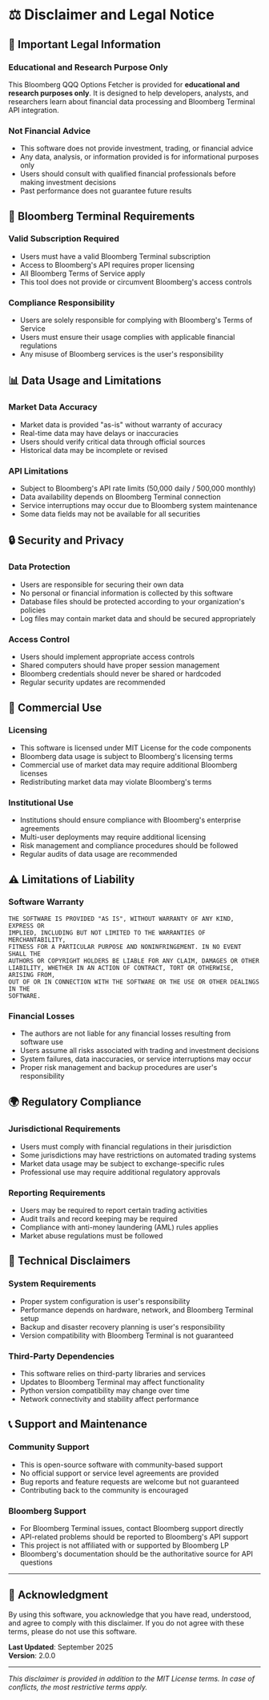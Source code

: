# ⚖️ Disclaimer and Legal Notice

## 🚨 Important Legal Information

### **Educational and Research Purpose Only**
This Bloomberg QQQ Options Fetcher is provided for **educational and research purposes only**. It is designed to help developers, analysts, and researchers learn about financial data processing and Bloomberg Terminal API integration.

### **Not Financial Advice**
- This software does not provide investment, trading, or financial advice
- Any data, analysis, or information provided is for informational purposes only
- Users should consult with qualified financial professionals before making investment decisions
- Past performance does not guarantee future results

## 🏦 Bloomberg Terminal Requirements

### **Valid Subscription Required**
- Users must have a valid Bloomberg Terminal subscription
- Access to Bloomberg's API requires proper licensing
- All Bloomberg Terms of Service apply
- This tool does not provide or circumvent Bloomberg's access controls

### **Compliance Responsibility**
- Users are solely responsible for complying with Bloomberg's Terms of Service
- Users must ensure their usage complies with applicable financial regulations
- Any misuse of Bloomberg services is the user's responsibility

## 📊 Data Usage and Limitations

### **Market Data Accuracy**
- Market data is provided "as-is" without warranty of accuracy
- Real-time data may have delays or inaccuracies
- Users should verify critical data through official sources
- Historical data may be incomplete or revised

### **API Limitations**
- Subject to Bloomberg's API rate limits (50,000 daily / 500,000 monthly)
- Data availability depends on Bloomberg Terminal connection
- Service interruptions may occur due to Bloomberg system maintenance
- Some data fields may not be available for all securities

## 🔒 Security and Privacy

### **Data Protection**
- Users are responsible for securing their own data
- No personal or financial information is collected by this software
- Database files should be protected according to your organization's policies
- Log files may contain market data and should be secured appropriately

### **Access Control**
- Users should implement appropriate access controls
- Shared computers should have proper session management
- Bloomberg credentials should never be shared or hardcoded
- Regular security updates are recommended

## 💼 Commercial Use

### **Licensing**
- This software is licensed under MIT License for the code components
- Bloomberg data usage is subject to Bloomberg's licensing terms
- Commercial use of market data may require additional Bloomberg licenses
- Redistributing market data may violate Bloomberg's terms

### **Institutional Use**
- Institutions should ensure compliance with Bloomberg's enterprise agreements
- Multi-user deployments may require additional licensing
- Risk management and compliance procedures should be followed
- Regular audits of data usage are recommended

## ⚠️ Limitations of Liability

### **Software Warranty**
```
THE SOFTWARE IS PROVIDED "AS IS", WITHOUT WARRANTY OF ANY KIND, EXPRESS OR
IMPLIED, INCLUDING BUT NOT LIMITED TO THE WARRANTIES OF MERCHANTABILITY,
FITNESS FOR A PARTICULAR PURPOSE AND NONINFRINGEMENT. IN NO EVENT SHALL THE
AUTHORS OR COPYRIGHT HOLDERS BE LIABLE FOR ANY CLAIM, DAMAGES OR OTHER
LIABILITY, WHETHER IN AN ACTION OF CONTRACT, TORT OR OTHERWISE, ARISING FROM,
OUT OF OR IN CONNECTION WITH THE SOFTWARE OR THE USE OR OTHER DEALINGS IN THE
SOFTWARE.
```

### **Financial Losses**
- The authors are not liable for any financial losses resulting from software use
- Users assume all risks associated with trading and investment decisions
- System failures, data inaccuracies, or service interruptions may occur
- Proper risk management and backup procedures are user's responsibility

## 🌍 Regulatory Compliance

### **Jurisdictional Requirements**
- Users must comply with financial regulations in their jurisdiction
- Some jurisdictions may have restrictions on automated trading systems
- Market data usage may be subject to exchange-specific rules
- Professional use may require additional regulatory approvals

### **Reporting Requirements**
- Users may be required to report certain trading activities
- Audit trails and record keeping may be required
- Compliance with anti-money laundering (AML) rules applies
- Market abuse regulations must be followed

## 🔧 Technical Disclaimers

### **System Requirements**
- Proper system configuration is user's responsibility
- Performance depends on hardware, network, and Bloomberg Terminal setup
- Backup and disaster recovery planning is user's responsibility
- Version compatibility with Bloomberg Terminal is not guaranteed

### **Third-Party Dependencies**
- This software relies on third-party libraries and services
- Updates to Bloomberg Terminal may affect functionality
- Python version compatibility may change over time
- Network connectivity and stability affect performance

## 📞 Support and Maintenance

### **Community Support**
- This is open-source software with community-based support
- No official support or service level agreements are provided
- Bug reports and feature requests are welcome but not guaranteed
- Contributing back to the community is encouraged

### **Bloomberg Support**
- For Bloomberg Terminal issues, contact Bloomberg support directly
- API-related problems should be reported to Bloomberg's API support
- This project is not affiliated with or supported by Bloomberg LP
- Bloomberg's documentation should be the authoritative source for API questions

---

## 📝 Acknowledgment

By using this software, you acknowledge that you have read, understood, and agree to comply with this disclaimer. If you do not agree with these terms, please do not use this software.

**Last Updated**: September 2025  
**Version**: 2.0.0

---

*This disclaimer is provided in addition to the MIT License terms. In case of conflicts, the most restrictive terms apply.*